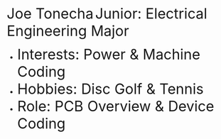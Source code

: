 <font size="6">Joe Tonecha</font>
<font size="6">Junior: Electrical Engineering Major</font>
* <font size="6">Interests: Power & Machine Coding</font>
* <font size="6">Hobbies: Disc Golf & Tennis</font>
* <font size="6">Role: PCB Overview & Device Coding</font>
